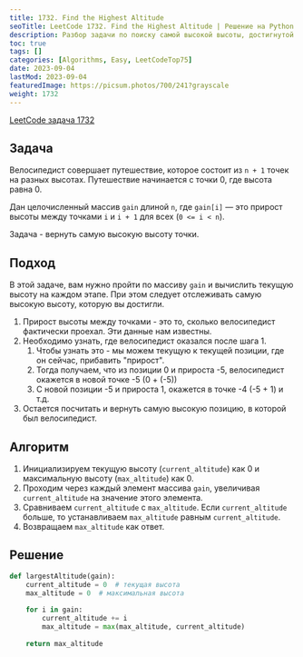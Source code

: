 ```yaml
---
title: 1732. Find the Highest Altitude
seoTitle: LeetCode 1732. Find the Highest Altitude | Решение на Python.
description: Разбор задачи по поиску самой высокой высоты, достигнутой велосипедистом.
toc: true
tags: []
categories: [Algorithms, Easy, LeetCodeTop75]
date: 2023-09-04
lastMod: 2023-09-04
featuredImage: https://picsum.photos/700/241?grayscale
weight: 1732
---
```


[LeetCode задача 1732](<https://leetcode.com/problems/find-the-highest-altitude/>)

## Задача

Велосипедист совершает путешествие, которое состоит из `n + 1` точек на разных высотах. Путешествие начинается с точки 0, где высота равна 0.

Дан целочисленный массив `gain` длиной `n`, где `gain[i]` — это прирост высоты между точками `i` и `i + 1` для всех (`0 <= i < n`).

Задача - вернуть самую высокую высоту точки.

## Подход

В этой задаче, вам нужно пройти по массиву `gain` и вычислить текущую высоту на каждом этапе. При этом следует отслеживать самую высокую высоту, которую вы достигли.

1. Прирост высоты между точками - это то, сколько велосипедист фактически проехал. Эти данные нам известны.
2. Необходимо узнать, где велосипедист оказался после шага 1.
   1. Чтобы узнать это - мы можем текущую к текущей позиции, где он сейчас, прибавить "прирост".
   2. Тогда получаем, что из позиции 0 и прироста -5, велосипедист окажется в новой точке -5 (0 + (-5))
   3. С новой позиции -5 и прироста 1, окажется в точке -4 (-5 + 1) и т.д.
3. Остается посчитать и вернуть самую высокую позицию, в которой был велосипедист.

## Алгоритм

1. Инициализируем текущую высоту (`current_altitude`) как 0 и максимальную высоту (`max_altitude`) как 0.
2. Проходим через каждый элемент массива `gain`, увеличивая `current_altitude` на значение этого элемента.
3. Сравниваем `current_altitude` с `max_altitude`. Если `current_altitude` больше, то устанавливаем `max_altitude` равным `current_altitude`.
4. Возвращаем `max_altitude` как ответ.

## Решение

```python
def largestAltitude(gain):
    current_altitude = 0  # текущая высота
    max_altitude = 0  # максимальная высота
    
    for i in gain:
        current_altitude += i
        max_altitude = max(max_altitude, current_altitude)
    
    return max_altitude
```
